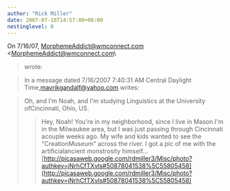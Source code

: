 ```yaml
---
author: "Rick Miller"
date: 2007-07-16T14:57:00+00:00
nestinglevel: 0
---
```

On 7/16/07, [MorphemeAddict@wmconnect.com](mailto://MorphemeAddict@wmconnect.com) <[MorphemeAddict@wmconnect.com](mailto://MorphemeAddict@wmconnect.com)\
> wrote:

> In a message dated 7/16/2007 7:40:31 AM Central Daylight Time,[mavrikgandalf@yahoo.com](mailto://mavrikgandalf@yahoo.com) writes:

> Oh, and I'm Noah, and I'm studying Linguistics at the University ofCincinnati, Ohio, US.
>> Hey, Noah!
> You're in my neighborhood, since I live in Mason.I'm in the Milwaukee area, but I was just passing through Cincinnati acouple weeks ago. My wife and kids wanted to see the "CreationMuseum" across the river. I got a pic of me with the artificialancient monstrosity himself...[http://picasaweb.google.com/rdmiller3/Misc/photo?authkey=jNrhCfTXvls#50878041538%5C55805458](http://picasaweb.google.com/rdmiller3/Misc/photo?authkey=jNrhCfTXvls#50878041538%5C55805458)